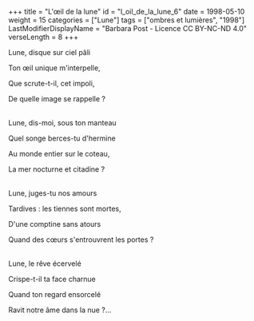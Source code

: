 +++
title = "L'œil de la lune"
id = "l_oil_de_la_lune_6"
date = 1998-05-10
weight = 15
categories = ["Lune"]
tags = ["ombres et lumières", "1998"]
LastModifierDisplayName = "Barbara Post - Licence CC BY-NC-ND 4.0"
verseLength = 8
+++

Lune, disque sur ciel pâli

Ton œil unique m'interpelle,

Que scrute-t-il, cet impoli,

De quelle image se rappelle ?

 \
Lune, dis-moi, sous ton manteau

Quel songe berces-tu d'hermine

Au monde entier sur le coteau,

La mer nocturne et citadine ?

 \
Lune, juges-tu nos amours

Tardives : les tiennes sont mortes,

D'une comptine sans atours

Quand des cœurs s'entrouvrent les portes ?

 \
Lune, le rêve écervelé

Crispe-t-il ta face charnue

Quand ton regard ensorcelé

Ravit notre âme dans la nue ?...
